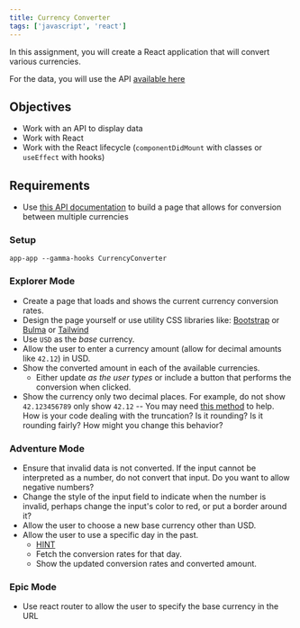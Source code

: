 ```yaml
---
title: Currency Converter
tags: ['javascript', 'react']
---
```


In this assignment, you will create a React application that will convert various currencies.

For the data, you will use the API [available here](https://ratesapi.io/)

## Objectives

- Work with an API to display data
- Work with React
- Work with the React lifecycle (`componentDidMount` with classes or `useEffect` with hooks)

## Requirements

- Use [this API documentation](https://ratesapi.io/documentation/) to build a page that allows for conversion between multiple currencies

### Setup

```shell
app-app --gamma-hooks CurrencyConverter
```

### Explorer Mode

- Create a page that loads and shows the current currency conversion rates.
- Design the page yourself or use utility CSS libraries like: [Bootstrap](https://getbootstrap.com) or [Bulma](https://bulma.io/) or [Tailwind](https://tailwindcss.com/)
- Use `USD` as the _base_ currency.
- Allow the user to enter a currency amount (allow for decimal amounts like `42.12`) in USD.
- Show the converted amount in each of the available currencies.
  - Either update _as the user types_ or include a button that performs the conversion when clicked.
- Show the currency only two decimal places. For example, do not show `42.123456789` only show `42.12` -- You may need [this method](https://developer.mozilla.org/en-US/docs/Web/JavaScript/Reference/Global_Objects/Number/toFixed) to help. How is your code dealing with the truncation? Is it rounding? Is it rounding fairly? How might you change this behavior?

### Adventure Mode

- Ensure that invalid data is not converted. If the input cannot be interpreted as a number, do not convert that input. Do you want to allow negative numbers?
- Change the style of the input field to indicate when the number is invalid, perhaps change the input's color to red, or put a border around it?
- Allow the user to choose a new base currency other than USD.
- Allow the user to use a specific day in the past.
  - [HINT](https://developer.mozilla.org/en-US/docs/Web/HTML/Element/input/date)
  - Fetch the conversion rates for that day.
  - Show the updated conversion rates and converted amount.

### Epic Mode

- Use react router to allow the user to specify the base currency in the URL
